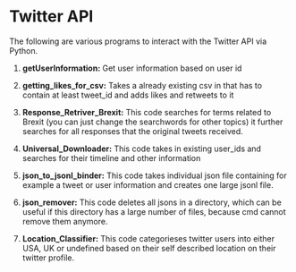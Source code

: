 # Twitter API

The following are various programs to interact with the Twitter API via Python.

1. **getUserInformation:** Get user information based on user id

2. **getting_likes_for_csv:** Takes a already existing csv in that has to contain at least tweet_id and adds likes and retweets to it

3. **Response_Retriver_Brexit:** This code searches for terms related to Brexit (you can just change the searchwords for other topics) it further searches for all responses that the original tweets received.

4. **Universal_Downloader:** This code takes in existing user_ids and searches for their timeline and other information

5. **json_to_jsonl_binder:** This code takes individual json file containing for example a tweet or user information and creates one large jsonl file.

5. **json_remover:** This code deletes all jsons in a directory, which can be useful if this directory has a large number of files, because cmd cannot remove them anymore.

6. **Location_Classifier:** This code categorieses twitter users into either USA, UK or undefined based on their self described location on their twitter profile.
